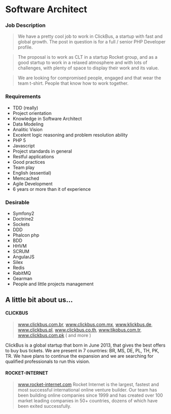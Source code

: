 # Software Architect

### Job Description

> We have a pretty cool job to work in ClickBus, a startup with fast and global growth.
> The post in question is for a full / senior PHP Developer profile.


> The proposal is to work as CLT in a startup Rocket group, and as a good startup to work in a relaxed atmosphere and with lots of challenges, with plenty of space to display their work and its value.

> We are looking for compromised people, engaged and that wear the team t-shirt. People that know how to work together.


### Requirements
- TDD (really)
- Project orientation 
- Knowledge in Software Architect
- Data Modeling
- Analitic Vision
- Excelent logic reasoning and problem resolution ability
- PHP 5
- Javascript
- Project standards in general
- Restful applications
- Good practices
- Team play
- English (essential)
- Memcached
- Agile Development
- 6 years or more than it of experience


### Desirable
- Symfony2
- Doctrine2
- Sockets
- DDD
- Phalcon php
- BDD
- HHVM
- SCRUM
- AngularJS
- Silex
- Redis
- RabitMQ
- Gearman
- People and little projects management


## A little bit about us...

#### CLICKBUS 
> www.clickbus.com.br, www.clickbus.com.mx, www.klickbus.de, www.clickbus.pl, www.clickbus.co.th, www.tikobus.com.tr, www.clickbus.com.pk ( and more )

ClickBus is a global startup that born in June 2013, that gives the best offers to buy bus tickets. We are present in 7 countries: BR, MS, DE, PL, TH, PK, TR. We have plans to continue the expansion and we are searching for qualified professionals to run this vision.

#### ROCKET-INTERNET
> www.rocket-internet.com
Rocket Internet is the largest, fastest and most successful international online venture builder. Our team has been building online companies since 1999 and has created over 100 market leading companies in 50+ countries, dozens of which have been exited successfully.
